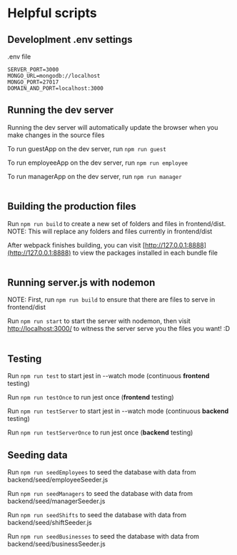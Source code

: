 # Helpful scripts

## Developlment .env settings

.env file
```
SERVER_PORT=3000
MONGO_URL=mongodb://localhost
MONGO_PORT=27017
DOMAIN_AND_PORT=localhost:3000
```

## Running the dev server
Running the dev server will automatically update the browser when you make changes in the source files

To run guestApp on the dev server, run ```npm run guest```

To run employeeApp on the dev server, run ```npm run employee```

To run managerApp on the dev server, run ```npm run manager```
<br/>
<br/>

## Building the production files
Run ```npm run build``` to create a new set of folders and files in frontend/dist. NOTE: This will replace any folders and files currently in frontend/dist

After webpack finishes building, you can visit [http://127.0.0.1:8888](http://127.0.0.1:8888) to view the packages installed in each bundle file
<br/>
<br/>

## Running server.js with nodemon
NOTE: First, run ```npm run build``` to ensure that there are files to serve in frontend/dist

Run ```npm run start``` to start the server with nodemon, then visit [http://localhost:3000/](http://localhost:3000/) to witness the server serve you the files you want! :D
<br/>
<br/>

## Testing
Run ```npm run test``` to start jest in --watch mode (continuous <strong>frontend</strong> testing)

Run ```npm run testOnce``` to run jest once (<strong>frontend</strong> testing)

Run ```npm run testServer``` to start jest in --watch mode (continuous <strong>backend</strong> testing)

Run ```npm run testServerOnce``` to run jest once (<strong>backend</strong> testing)

## Seeding data
Run ```npm run seedEmployees``` to seed the database with data from backend/seed/employeeSeeder.js

Run ```npm run seedManagers``` to seed the database with data from backend/seed/managerSeeder.js

Run ```npm run seedShifts``` to seed the database with data from backend/seed/shiftSeeder.js

Run ```npm run seedBusinesses``` to seed the database with data from backend/seed/businessSeeder.js